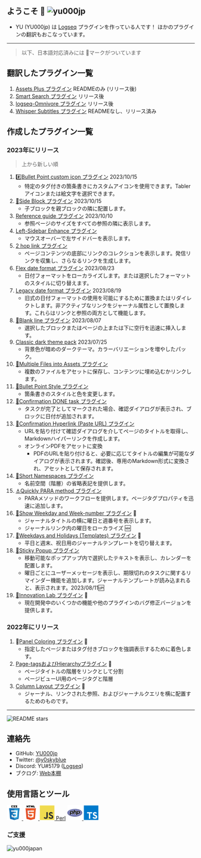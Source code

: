 ## ようこそ 👋 <img src="https://komarev.com/ghpvc/?username=yu000jp&label=Profile%20views&color=0e75b6&style=flat" alt="yu000jp" />

- YU (YU000jp) は [Logseq](https://github.com/logseq) プラグインを作っている人です！ ほかのプラグインの翻訳もおこなっています。

---

> 以下、日本語対応済みには 🗾マークがついています

## 翻訳したプラグイン一覧

1. [Assets Plus プラグイン](https://github.com/xyhp915/logseq-assets-plus) READMEのみ (リリース後)
2. [Smart Search プラグイン](https://github.com/YU000jp/logseq-plugin-smartsearch) リリース後
3. [logseq-Omnivore プラグイン](https://github.com/YU000jp/logseq-omnivore) リリース後
4. [Whisper Subtitles プラグイン](https://github.com/usoonees/logseq-plugin-whisper-subtitles) READMEなし、リリース済み

## 作成したプラグイン一覧

### 2023年にリリース
> 上から新しい順

1. [#️⃣Bullet Point custom icon プラグイン](https://github.com/YU000jp/logseq-plugin-bullet-point-custom-icon) 2023/10/15
   - 特定のタグ付きの箇条書きにカスタムアイコンを使用できます。Tablerアイコンまたは絵文字を選択できます。
1. [🥦Side Block プラグイン](https://github.com/YU000jp/logseq-plugin-side-block) 2023/10/15
   - 子ブロックを親ブロックの隣に配置します。
1. [Reference guide プラグイン](https://github.com/YU000jp/logseq-plugin-reference-guide) 2023/10/10
   - 参照ページのサイズをすべての参照の隣に表示します。
1. [Left-Sidebar Enhance プラグイン](https://github.com/YU000jp/logseq-plugin-left-sidebar-enhance)
   - マウスオーバーで左サイドバーを表示します。
1. [2 hop link プラグイン](https://github.com/YU000jp/logseq-plugin-two-hop-link)
   - ページコンテンツの底部にリンクのコレクションを表示します。発信リンクを収集し、さらなるリンクを生成します。
1. [Flex date format プラグイン](https://github.com/YU000jp/logseq-plugin-flex-date-format) 2023/08/23
   - 日付フォーマットをローカライズします。または選択したフォーマットのスタイルに切り替えます。
1. [Legacy date format プラグイン](https://github.com/YU000jp/logseq-plugin-legacy-date-format) 2023/08/19
   - 旧式の日付フォーマットの使用を可能にするために置換またはリダイレクトします。非アクティブなリンクをジャーナル属性として置換します。これらはリンクと参照の両方として機能します。
1. [🦢Blank line プラグイン](https://github.com/YU000jp/logseq-plugin-blank-line) 2023/08/07
   - 選択したブロックまたはページの上または下に空行を迅速に挿入します。
1. [Classic dark theme pack](https://github.com/YU000jp/logseq-theme-classic-dark-theme-pack) 2023/07/25
   - 背景色が暗めのダークテーマ。カラーバリエーションを増やしたパック。
1. [📂Multiple Files into Assets プラグイン](https://github.com/YU000jp/logseq-plugin-multiple-assets)
   - 複数のファイルをアセットに保存し、コンテンツに埋め込むかリンクします。
1. [🔷Bullet Point Style プラグイン](https://github.com/YU000jp/logseq-plugin-bullet-point-style)
   - 箇条書きのスタイルと色を変更します。
1. [💪Confirmation DONE task プラグイン](https://github.com/YU000jp/logseq-plugin-confirmation-done-task)
   - タスクが完了としてマークされた場合、確認ダイアログが表示され、ブロックに日付が追加されます。
1. [🔗Confirmation Hyperlink (Paste URL) プラグイン](https://github.com/YU000jp/logseq-plugin-confirmation-hyperlink)
   - URLを貼り付けて確認ダイアログを介してページのタイトルを取得し、Markdownハイパーリンクを作成します。
   - オンラインPDFをアセットに変換
     - PDFのURLを貼り付けると、必要に応じてタイトルの編集が可能なダイアログが表示されます。確認後、専用のMarkdown形式に変換され、アセットとして保存されます。
1. [🍰Short Namespaces プラグイン](https://github.com/YU000jp/logseq-plugin-short-namespaces) 
   - 名前空間（階層）の省略表記を提供します。
1. [⚓Quickly PARA method プラグイン](https://github.com/YU000jp/logseq-plugin-quickly-para-method)
   - PARAメソッドのワークフローを提供します。ページタグプロパティを迅速に追加します。
1. [📆Show Weekday and Week-number プラグイン](https://github.com/YU000jp/logseq-plugin-show-weekday-and-week-number) 🗾
     - ジャーナルタイトルの横に曜日と週番号を表示します。
   - ジャーナルリンク内の曜日をローカライズ 🆕
1. [🛌Weekdays and Holidays (Templates) プラグイン](https://github.com/YU000jp/logseq-plugin-weekdays-and-weekends) 🗾
   - 平日と週末、祝日用のジャーナルテンプレートを切り替えます。
1. [📍Sticky Popup プラグイン](https://github.com/YU000jp/logseq-plugin-sticky-popup)
   - 移動可能なポップアップ内で選択したテキストを表示し、カレンダーを配置します。
   - 曜日ごとにユーザーメッセージを表示し、期限切れのタスクに関するリマインダー機能を追加します。ジャーナルテンプレートが読み込まれると、表示されます。2023/08/11🆙
1. [🌱Innovation Lab プラグイン](https://github.com/YU000jp/logseq-plugin-some-menu-extender) 🗾
   - 現在開発中のいくつかの機能や他のプラグインのバグ修正バージョンを提供します。

### 2022年にリリース

1. 🎨[Panel Coloring プラグイン](https://github.com/YU000jp/logseq-plugin-panel-coloring) 🗾
   - 指定したページまたはタグ付きブロックを強調表示するために着色します。
1. [Page-tagsおよびHierarchyプラグイン](https://github.com/YU000jp/logseq-page-tags-and-hierarchy) 🗾
   - ページタイトルの階層をリンクとして分割
   -  ページビューUI用のページタグと階層
1. [Column Layout プラグイン](https://github.com/YU000jp/Logseq-column-Layout) 🗾
   - ジャーナル、リンクされた参照、およびジャーナルクエリを横に配置するためのものです。

---

![README stars](https://github-readme-stats.vercel.app/api?username=YU000jp&theme=graywhite)

## 連絡先
* GitHub: [YU000jp](https://github.com/YU000jp)
* Twitter: [@y0skyblue](https://twitter.com/y0skyblue)
* Discord: YU#5179 ([Logseq](https://discord.gg/logseq))
* ブクログ: [Web本棚](https://booklog.jp/users/p510hv)

## 使用言語とツール
<p align="left"> <a href="https://www.w3schools.com/css/" target="_blank" rel="noreferrer" title="CSS3"><img src="https://raw.githubusercontent.com/devicons/devicon/master/icons/css3/css3-original-wordmark.svg" alt="css3" width="40" height="40"/> </a> <a href="https://www.w3.org/html/" target="_blank" rel="noreferrer" title="HTML5"> <img src="https://raw.githubusercontent.com/devicons/devicon/master/icons/html5/html5-original-wordmark.svg" alt="html5" width="40" height="40"/> </a> <a href="https://developer.mozilla.org/en-US/docs/Web/JavaScript" target="_blank" rel="noreferrer" title="JavaScript"> <img src="https://raw.githubusercontent.com/devicons/devicon/master/icons/javascript/javascript-original.svg" alt="javascript" width="40" height="40"/> </a> <a href="https://www.perl.org/" target="_blank" rel="noreferrer" title="Perl"> Perl</a> <a href="https://www.php.net" target="_blank" rel="noreferrer" title="PHP"> <img src="https://raw.githubusercontent.com/devicons/devicon/master/icons/php/php-original.svg" alt="php" width="40" height="40"/> </a> <a href="https://www.typescriptlang.org/" target="_blank" rel="noreferrer" title="TypeScript"> <img src="https://raw.githubusercontent.com/devicons/devicon/master/icons/typescript/typescript-original.svg" alt="typescript" width="40" height="40"/> </a> </p>

### ご支援
<p><a href="https://www.buymeacoffee.com/yu000japan" title="Buy me a coffee"> <img align="left" src="https://cdn.buymeacoffee.com/buttons/v2/default-yellow.png" height="50" width="210" alt="yu000japan" /></a></p><br><br>
